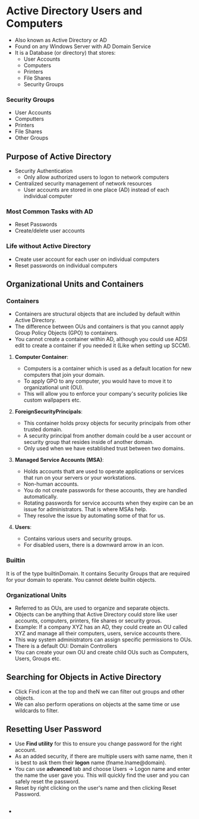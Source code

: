 # Active Directory Users and Computers

- Also known as Active Directory or AD
- Found on any Windows Server with AD Domain Service
- It is a Database (or directory) that stores:
  - User Accounts
  - Computers
  - Printers
  - File Shares
  - Security Groups

### Security Groups
- User Accounts
- Computters
- Printers
- File Shares
- Other Groups

## Purpose of Active Directory
- Security Authentication
  - Only allow authorized users to logon to network computers
- Centralized security management of network resources
  - User accounts are stored in one place (AD) instead of each individual computer
      
### Most Common Tasks with AD
- Reset Passwords
- Create/delete user accounts

### Life without Active Directory
- Create user account for each user on individual computers
- Reset passwords on individual computers

## Organizational Units and Containers
### Containers
- Containers are structural objects that are included by default within Active Directory.
- The difference between OUs and containers is that you cannot apply Group Policy Objects (GPO) to containers.
- You cannot create a container within AD, although you could use ADSI edit to create a container if you needed it (Like when setting up SCCM).

1. **Computer Container**:
   - Computers is a container which is used as a default location for new computers that join your domain.
   - To apply GPO to any computer, you would have to move it to organizational unit (OU).
   - This will allow you to enforce your company's security policies like custom wallpapers etc.
     
2. **ForeignSecurityPrincipals**:
   - This container holds proxy objects for security principals from other trusted domain.
   - A security principal from another domain could be a user account or security group that resides inside of another domain.
   - Only used when we have established trust between two domains.
     
3. **Managed Service Accounts (MSA)**:
   - Holds accounts thatt are used to operate applications or services that run on your servers or your workstations.
   - Non-human accounts.
   - You do not create passwords for these accounts, they are handled automatically.
   - Rotating passwords for service accounts when they expire can be an issue for administrators. That is where MSAs help.
   - They resolve the issue by automating some of that for us.

4. **Users**:
   - Contains various users and security groups.
   - For disabled users, there is a downward arrow in an icon.
     
### Builtin
It is of the type builtinDomain. It contains Security Groups that are required for your domain to operate. You cannot delete builtin objects.

### Organizational Units
- Referred to as OUs, are used to organize and separate objects.
- Objects can be anything that Active Directory could store like user accounts, computers, printers, file shares or security grous.
- Example: If a company XYZ has an AD, they could create an OU called XYZ and manage all their computers, users, service accounts there.
- This way system administrators can assign specific permissions to OUs.
- There is a default OU: Domain Controllers
- You can create your own OU and create child OUs such as Computers, Users, Groups etc.

## Searching for Objects in Active Directory
- Click Find icon at the top and theN we can filter out groups and other objects.
- We can also perform operations on objects at the same time or use wildcards to filter.

## Resetting User Password
- Use **Find utility** for this to ensure you change password for the right account.
- As an added security, if there are multiple users with same name, then it is best to ask them their **logon** name (fname.lname@domain).
- You can use **advanced** tab and choose Users -> Logon name and enter the name the user gave you. This will quickly find the user and you can safely reset the password.
- Reset by right clicking on the user's name and then clicking Reset Password.

## 
- 
